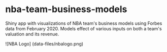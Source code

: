# nba-team-business-models

Shiny app with visualizations of NBA team's business models using Forbes data 
from February 2020. Models effect of various inputs on both a team's valuation
and its revenue.

![NBA Logo]
(data-files/nbalogo.png)
